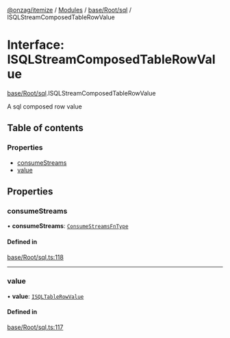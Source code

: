 [@onzag/itemize](../README.md) / [Modules](../modules.md) / [base/Root/sql](../modules/base_Root_sql.md) / ISQLStreamComposedTableRowValue

# Interface: ISQLStreamComposedTableRowValue

[base/Root/sql](../modules/base_Root_sql.md).ISQLStreamComposedTableRowValue

A sql composed row value

## Table of contents

### Properties

- [consumeStreams](base_Root_sql.ISQLStreamComposedTableRowValue.md#consumestreams)
- [value](base_Root_sql.ISQLStreamComposedTableRowValue.md#value)

## Properties

### consumeStreams

• **consumeStreams**: [`ConsumeStreamsFnType`](../modules/base_Root_sql.md#consumestreamsfntype)

#### Defined in

[base/Root/sql.ts:118](https://github.com/onzag/itemize/blob/f2f29986/base/Root/sql.ts#L118)

___

### value

• **value**: [`ISQLTableRowValue`](base_Root_sql.ISQLTableRowValue.md)

#### Defined in

[base/Root/sql.ts:117](https://github.com/onzag/itemize/blob/f2f29986/base/Root/sql.ts#L117)
